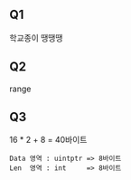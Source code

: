 ## Q1

학교종이 땡땡땡

## Q2

range

## Q3

16 \* 2 + 8 = 40바이트

```
Data 영역 : uintptr => 8바이트
Len  영역 : int     => 8바이트
```
